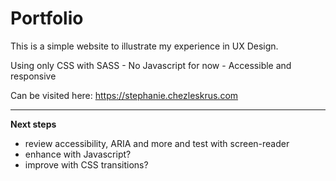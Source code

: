 # Portfolio
This is a simple website to illustrate my experience in UX Design.

Using only CSS with SASS - No Javascript for now -
Accessible and responsive

Can be visited here: 
https://stephanie.chezleskrus.com

---

**Next steps**
- review accessibility, ARIA and more and test with screen-reader 
- enhance with Javascript?
- improve with CSS transitions?
